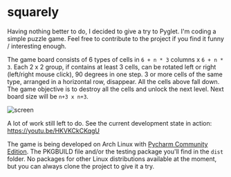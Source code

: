 # squarely
Having nothing better to do, I decided to give a try to Pyglet. I'm coding a simple puzzle game.
Feel free to contribute to the project if you find it funny / interesting enough.

The game board consists of 6 types of cells in `6 + n * 3` columns x `6 + n * 3`. Each 2 x 2 group, if contains at 
least 3 cells, can be rotated left or right (left/right mouse click), 90 degrees in one step. 3 or more cells of the 
same type, arranged in a horizontal row, disappear. All the cells above fall down. The game objective is to destroy all 
the cells and unlock the next level. Next board size will be `n+3 x n+3`.

![screen](http://nwg.pl/squarely/wiki/screen1.png)

A lot of work still left to do. See the current development state in action: https://youtu.be/HKVKCkCKqgU

The game is being developed on Arch Linux with [Pycharm Community Edition](https://www.jetbrains.com/pycharm/download).
The PKGBUILD file and/or the testing package you'll find in the `dist` folder. No packages for other Linux 
distributions available at the moment, but you can always clone the project to give it a try.
